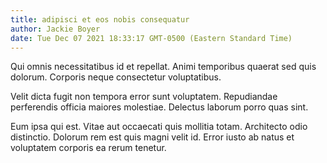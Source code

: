 ```yaml
---
title: adipisci et eos nobis consequatur
author: Jackie Boyer
date: Tue Dec 07 2021 18:33:17 GMT-0500 (Eastern Standard Time)
---
```

Qui omnis necessitatibus id et repellat. Animi temporibus quaerat sed quis dolorum. Corporis neque consectetur voluptatibus.

 Velit dicta fugit non tempora error sunt voluptatem. Repudiandae perferendis officia maiores molestiae. Delectus laborum porro quas sint.

 Eum ipsa qui est. Vitae aut occaecati quis mollitia totam. Architecto odio distinctio. Dolorum rem est quis magni velit id. Error iusto ab natus et voluptatem corporis ea rerum tenetur.